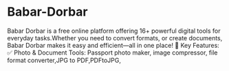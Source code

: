 # Babar-Dorbar
Babar Dorbar is a free online platform offering 16+ powerful digital tools for everyday tasks.Whether you need to convert formats, or create documents, Babar Dorbar makes it easy and efficient—all in one place!  🔧 Key Features:  ✅ Photo &amp; Document Tools: Passport photo maker, image compressor, file format converter,JPG to PDF,PDFtoJPG, 
